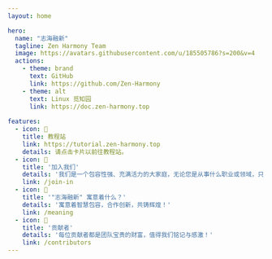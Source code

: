 ```yaml
---
layout: home

hero:
  name: "志海融新"
  tagline: Zen Harmony Team
  image: https://avatars.githubusercontent.com/u/185505786?s=200&v=4
  actions:
    - theme: brand
      text: GitHub
      link: https://github.com/Zen-Harmony
    - theme: alt
      text: Linux 觅知园
      link: https://doc.zen-harmony.top
    
features:
  - icon: 📖
    title: 教程站
    link: https://tutorial.zen-harmony.top
    details: 请点击卡片以前往教程站。
  - icon: 🚀
    title: '加入我们'
    details: '我们是一个包容性强、充满活力的大家庭，无论您是从事什么职业或领域，只要您热爱学习、乐于分享、遵守法律法规和团队规则，都可以成为我们的一员。'
    link: /join-in
  - icon: 🤔
    title: '"志海融新" 寓意着什么？'
    details: '寓意着智慧包容，合作创新，共铸辉煌！'
    link: /meaning
  - icon: 🫡
    title: '贡献者'
    details: '每位贡献者都是团队宝贵的财富，值得我们铭记与感激！'
    link: /contributors
---
```


